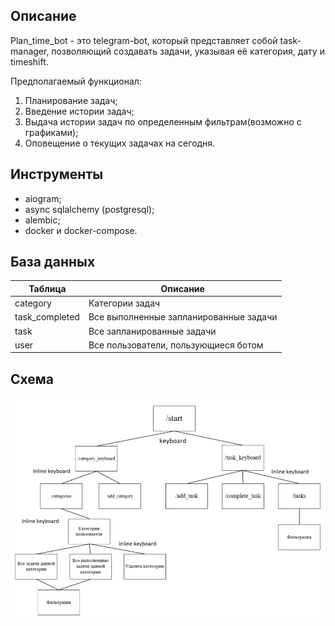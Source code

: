## Описание

Plan_time_bot - это telegram-bot, который представляет собой task-manager, позволяющий
создавать задачи, указывая её категория, дату и timeshift.

Предполагаемый функционал:
1. Планирование задач;
2. Введение истории задач;
3. Выдача истории задач по определенным фильтрам(возможно с графиками);
4. Оповещение о текущих задачах на сегодня.

## Инструменты

- aiogram;
- async sqlalchemy (postgresql);
- alembic;
- docker и docker-compose.

## База данных

| Таблица      | Описание                                                                                                                                                      |
|--------------|---------------------------------------------------------------------------------------------------------------------------------------------------------------|
| category     | Категории задач                                                                                                                                               |
| task_сompleted | Все выполненные запланированные задачи                                                                                                                        |
| task         | Все запланированные задачи                                                                                                                                    |
| user         | Все пользователи, пользующиеся ботом                                                                                                                          |


## Схема

<p align="center"><img width="800" src="docs/Scheme_v1.png"></p>
